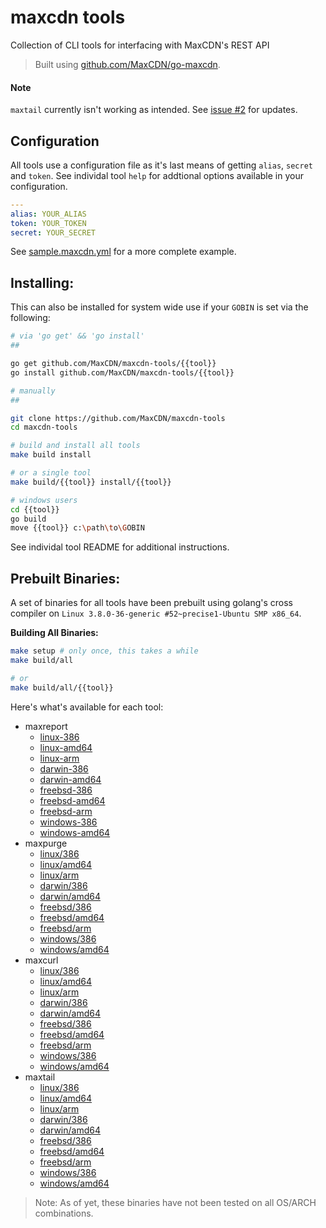 maxcdn tools
============

Collection of CLI tools for interfacing with MaxCDN's REST API

> Built using [github.com/MaxCDN/go-maxcdn](https://github.com/MaxCDN/go-maxcdn).

#### Note

`maxtail` currently isn't working as intended. See [issue #2](https://github.com/MaxCDN/maxcdn-tools/issues/2) for updates.

Configuration
-------------

All tools use a configuration file as it's last means of getting `alias`, `secret` and
`token`. See individal tool `help` for addtional options available in your configuration.

```yaml
---
alias: YOUR_ALIAS
token: YOUR_TOKEN
secret: YOUR_SECRET
```

See [sample.maxcdn.yml](sample.maxcdn.yml) for a more complete example.


Installing:
-----------

This can also be installed for system wide use if your `GOBIN` is set via the following:

```bash
# via 'go get' && 'go install'
##

go get github.com/MaxCDN/maxcdn-tools/{{tool}}
go install github.com/MaxCDN/maxcdn-tools/{{tool}}

# manually
##

git clone https://github.com/MaxCDN/maxcdn-tools
cd maxcdn-tools

# build and install all tools
make build install

# or a single tool
make build/{{tool}} install/{{tool}}

# windows users
cd {{tool}}
go build
move {{tool}} c:\path\to\GOBIN
```

See individal tool README for additional instructions.

Prebuilt Binaries:
------------------

A set of binaries for all tools have been prebuilt using golang's cross compiler on `Linux 3.8.0-36-generic #52~precise1-Ubuntu SMP x86_64`.

**Building All Binaries:**

```bash
make setup # only once, this takes a while
make build/all

# or
make build/all/{{tool}}
```

Here's what's available for each tool:

- maxreport
    - [linux-386](https://github.com/MaxCDN/maxcdn-tools/raw/master/maxreport/builds/linux/386/maxpurge)
    - [linux-amd64](https://github.com/MaxCDN/maxcdn-tools/raw/master/maxreport/builds/linux/amd64/maxpurge)
    - [linux-arm](https://github.com/MaxCDN/maxcdn-tools/raw/master/maxreport/builds/linux/arm/maxpurge)
    - [darwin-386](https://github.com/MaxCDN/maxcdn-tools/raw/master/maxreport/builds/darwin/386/maxpurge)
    - [darwin-amd64](https://github.com/MaxCDN/maxcdn-tools/raw/master/maxreport/builds/darwin/amd64/maxpurge)
    - [freebsd-386](https://github.com/MaxCDN/maxcdn-tools/raw/master/maxreport/builds/freebsd/386/maxpurge)
    - [freebsd-amd64](https://github.com/MaxCDN/maxcdn-tools/raw/master/maxreport/builds/freebsd/amd64/maxpurge)
    - [freebsd-arm](https://github.com/MaxCDN/maxcdn-tools/raw/master/maxreport/builds/freebsd/arm/maxpurge)
    - [windows-386](https://github.com/MaxCDN/maxcdn-tools/raw/master/maxreport/builds/windows/386/maxpurge.exe)
    - [windows-amd64](https://github.com/MaxCDN/maxcdn-tools/raw/master/maxreport/builds/windows/amd64/maxpurge.exe)
- maxpurge
    - [linux/386](https://github.com/MaxCDN/maxcdn-tools/raw/master/maxpurge/builds/linux/386/maxpurge)
    - [linux/amd64](https://github.com/MaxCDN/maxcdn-tools/raw/master/maxpurge/builds/linux/amd64/maxpurge)
    - [linux/arm](https://github.com/MaxCDN/maxcdn-tools/raw/master/maxpurge/builds/linux/arm/maxpurge)
    - [darwin/386](https://github.com/MaxCDN/maxcdn-tools/raw/master/maxpurge/builds/darwin/386/maxpurge)
    - [darwin/amd64](https://github.com/MaxCDN/maxcdn-tools/raw/master/maxpurge/builds/darwin/amd64/maxpurge)
    - [freebsd/386](https://github.com/MaxCDN/maxcdn-tools/raw/master/maxpurge/builds/freebsd/386/maxpurge)
    - [freebsd/amd64](https://github.com/MaxCDN/maxcdn-tools/raw/master/maxpurge/builds/freebsd/amd64/maxpurge)
    - [freebsd/arm](https://github.com/MaxCDN/maxcdn-tools/raw/master/maxpurge/builds/freebsd/arm/maxpurge)
    - [windows/386](https://github.com/MaxCDN/maxcdn-tools/raw/master/maxpurge/builds/windows/386/maxpurge.exe)
    - [windows/amd64](https://github.com/MaxCDN/maxcdn-tools/raw/master/maxpurge/builds/windows/amd64/maxpurge.exe)
- maxcurl
    - [linux/386](https://github.com/MaxCDN/maxcdn-tools/raw/master/maxcurl/builds/linux/386/maxcurl)
    - [linux/amd64](https://github.com/MaxCDN/maxcdn-tools/raw/master/maxcurl/builds/linux/amd64/maxcurl)
    - [linux/arm](https://github.com/MaxCDN/maxcdn-tools/raw/master/maxcurl/builds/linux/arm/maxcurl)
    - [darwin/386](https://github.com/MaxCDN/maxcdn-tools/raw/master/maxcurl/builds/darwin/386/maxcurl)
    - [darwin/amd64](https://github.com/MaxCDN/maxcdn-tools/raw/master/maxcurl/builds/darwin/amd64/maxcurl)
    - [freebsd/386](https://github.com/MaxCDN/maxcdn-tools/raw/master/maxcurl/builds/freebsd/386/maxcurl)
    - [freebsd/amd64](https://github.com/MaxCDN/maxcdn-tools/raw/master/maxcurl/builds/freebsd/amd64/maxcurl)
    - [freebsd/arm](https://github.com/MaxCDN/maxcdn-tools/raw/master/maxcurl/builds/freebsd/arm/maxcurl)
    - [windows/386](https://github.com/MaxCDN/maxcdn-tools/raw/master/maxcurl/builds/windows/386/maxcurl.exe)
    - [windows/amd64](https://github.com/MaxCDN/maxcdn-tools/raw/master/maxcurl/builds/windows/amd64/maxcurl.exe)
- maxtail
    - [linux/386](https://github.com/MaxCDN/maxcdn-tools/raw/master/maxtail/builds/linux/386/maxtail)
    - [linux/amd64](https://github.com/MaxCDN/maxcdn-tools/raw/master/maxtail/builds/linux/amd64/maxtail)
    - [linux/arm](https://github.com/MaxCDN/maxcdn-tools/raw/master/maxtail/builds/linux/arm/maxtail)
    - [darwin/386](https://github.com/MaxCDN/maxcdn-tools/raw/master/maxtail/builds/darwin/386/maxtail)
    - [darwin/amd64](https://github.com/MaxCDN/maxcdn-tools/raw/master/maxtail/builds/darwin/amd64/maxtail)
    - [freebsd/386](https://github.com/MaxCDN/maxcdn-tools/raw/master/maxtail/builds/freebsd/386/maxtail)
    - [freebsd/amd64](https://github.com/MaxCDN/maxcdn-tools/raw/master/maxtail/builds/freebsd/amd64/maxtail)
    - [freebsd/arm](https://github.com/MaxCDN/maxcdn-tools/raw/master/maxtail/builds/freebsd/arm/maxtail)
    - [windows/386](https://github.com/MaxCDN/maxcdn-tools/raw/master/maxtail/builds/windows/386/maxtail.exe)
    - [windows/amd64](https://github.com/MaxCDN/maxcdn-tools/raw/master/maxtail/builds/windows/amd64/maxtail.exe)

> Note: As of yet, these binaries have not been tested on all OS/ARCH combinations.

